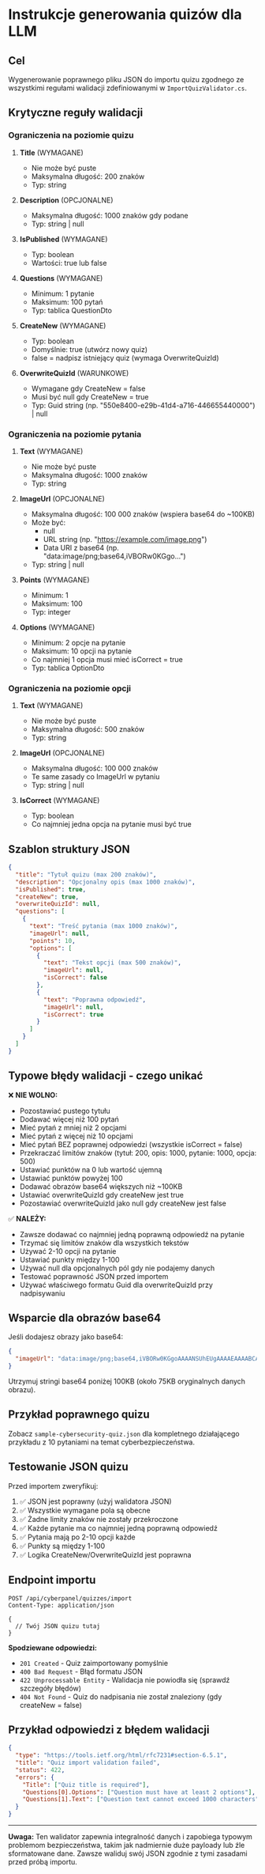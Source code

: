 # Instrukcje generowania quizów dla LLM

## Cel
Wygenerowanie poprawnego pliku JSON do importu quizu zgodnego ze wszystkimi regułami walidacji zdefiniowanymi w `ImportQuizValidator.cs`.

## Krytyczne reguły walidacji

### Ograniczenia na poziomie quizu
1. **Title** (WYMAGANE)
   - Nie może być puste
   - Maksymalna długość: 200 znaków
   - Typ: string

2. **Description** (OPCJONALNE)
   - Maksymalna długość: 1000 znaków gdy podane
   - Typ: string | null

3. **IsPublished** (WYMAGANE)
   - Typ: boolean
   - Wartości: true lub false

4. **Questions** (WYMAGANE)
   - Minimum: 1 pytanie
   - Maksimum: 100 pytań
   - Typ: tablica QuestionDto

5. **CreateNew** (WYMAGANE)
   - Typ: boolean
   - Domyślnie: true (utwórz nowy quiz)
   - false = nadpisz istniejący quiz (wymaga OverwriteQuizId)

6. **OverwriteQuizId** (WARUNKOWE)
   - Wymagane gdy CreateNew = false
   - Musi być null gdy CreateNew = true
   - Typ: Guid string (np. "550e8400-e29b-41d4-a716-446655440000") | null

### Ograniczenia na poziomie pytania
1. **Text** (WYMAGANE)
   - Nie może być puste
   - Maksymalna długość: 1000 znaków
   - Typ: string

2. **ImageUrl** (OPCJONALNE)
   - Maksymalna długość: 100 000 znaków (wspiera base64 do ~100KB)
   - Może być:
     - null
     - URL string (np. "https://example.com/image.png")
     - Data URI z base64 (np. "data:image/png;base64,iVBORw0KGgo...")
   - Typ: string | null

3. **Points** (WYMAGANE)
   - Minimum: 1
   - Maksimum: 100
   - Typ: integer

4. **Options** (WYMAGANE)
   - Minimum: 2 opcje na pytanie
   - Maksimum: 10 opcji na pytanie
   - Co najmniej 1 opcja musi mieć isCorrect = true
   - Typ: tablica OptionDto

### Ograniczenia na poziomie opcji
1. **Text** (WYMAGANE)
   - Nie może być puste
   - Maksymalna długość: 500 znaków
   - Typ: string

2. **ImageUrl** (OPCJONALNE)
   - Maksymalna długość: 100 000 znaków
   - Te same zasady co ImageUrl w pytaniu
   - Typ: string | null

3. **IsCorrect** (WYMAGANE)
   - Typ: boolean
   - Co najmniej jedna opcja na pytanie musi być true

## Szablon struktury JSON

```json
{
  "title": "Tytuł quizu (max 200 znaków)",
  "description": "Opcjonalny opis (max 1000 znaków)",
  "isPublished": true,
  "createNew": true,
  "overwriteQuizId": null,
  "questions": [
    {
      "text": "Treść pytania (max 1000 znaków)",
      "imageUrl": null,
      "points": 10,
      "options": [
        {
          "text": "Tekst opcji (max 500 znaków)",
          "imageUrl": null,
          "isCorrect": false
        },
        {
          "text": "Poprawna odpowiedź",
          "imageUrl": null,
          "isCorrect": true
        }
      ]
    }
  ]
}
```

## Typowe błędy walidacji - czego unikać

❌ **NIE WOLNO:**
- Pozostawiać pustego tytułu
- Dodawać więcej niż 100 pytań
- Mieć pytań z mniej niż 2 opcjami
- Mieć pytań z więcej niż 10 opcjami
- Mieć pytań BEZ poprawnej odpowiedzi (wszystkie isCorrect = false)
- Przekraczać limitów znaków (tytuł: 200, opis: 1000, pytanie: 1000, opcja: 500)
- Ustawiać punktów na 0 lub wartość ujemną
- Ustawiać punktów powyżej 100
- Dodawać obrazów base64 większych niż ~100KB
- Ustawiać overwriteQuizId gdy createNew jest true
- Pozostawiać overwriteQuizId jako null gdy createNew jest false

✅ **NALEŻY:**
- Zawsze dodawać co najmniej jedną poprawną odpowiedź na pytanie
- Trzymać się limitów znaków dla wszystkich tekstów
- Używać 2-10 opcji na pytanie
- Ustawiać punkty między 1-100
- Używać null dla opcjonalnych pól gdy nie podajemy danych
- Testować poprawność JSON przed importem
- Używać właściwego formatu Guid dla overwriteQuizId przy nadpisywaniu

## Wsparcie dla obrazów base64

Jeśli dodajesz obrazy jako base64:
```json
{
  "imageUrl": "data:image/png;base64,iVBORw0KGgoAAAANSUhEUgAAAAEAAAABCAYAAAAfFcSJAAAADUlEQVR42mNk+M9QDwADhgGAWjR9awAAAABJRU5ErkJggg=="
}
```

Utrzymuj stringi base64 poniżej 100KB (około 75KB oryginalnych danych obrazu).

## Przykład poprawnego quizu

Zobacz `sample-cybersecurity-quiz.json` dla kompletnego działającego przykładu z 10 pytaniami na temat cyberbezpieczeństwa.

## Testowanie JSON quizu

Przed importem zweryfikuj:
1. ✅ JSON jest poprawny (użyj walidatora JSON)
2. ✅ Wszystkie wymagane pola są obecne
3. ✅ Żadne limity znaków nie zostały przekroczone
4. ✅ Każde pytanie ma co najmniej jedną poprawną odpowiedź
5. ✅ Pytania mają po 2-10 opcji każde
6. ✅ Punkty są między 1-100
7. ✅ Logika CreateNew/OverwriteQuizId jest poprawna

## Endpoint importu

```http
POST /api/cyberpanel/quizzes/import
Content-Type: application/json

{
  // Twój JSON quizu tutaj
}
```

**Spodziewane odpowiedzi:**
- `201 Created` - Quiz zaimportowany pomyślnie
- `400 Bad Request` - Błąd formatu JSON
- `422 Unprocessable Entity` - Walidacja nie powiodła się (sprawdź szczegóły błędów)
- `404 Not Found` - Quiz do nadpisania nie został znaleziony (gdy createNew = false)

## Przykład odpowiedzi z błędem walidacji

```json
{
  "type": "https://tools.ietf.org/html/rfc7231#section-6.5.1",
  "title": "Quiz import validation failed",
  "status": 422,
  "errors": {
    "Title": ["Quiz title is required"],
    "Questions[0].Options": ["Question must have at least 2 options"],
    "Questions[1].Text": ["Question text cannot exceed 1000 characters"]
  }
}
```

---

**Uwaga:** Ten walidator zapewnia integralność danych i zapobiega typowym problemom bezpieczeństwa, takim jak nadmiernie duże payloady lub źle sformatowane dane. Zawsze waliduj swój JSON zgodnie z tymi zasadami przed próbą importu.
